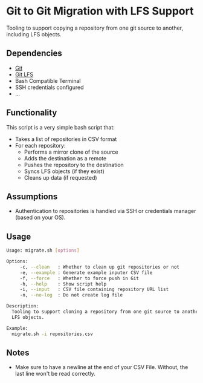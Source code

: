 # Git to Git Migration with LFS Support
Tooling to support copying a repository from one git source to another, including LFS objects.

## Dependencies
- [Git](https://git-scm.com/downloads)
- [Git LFS](https://git-lfs.com)
- Bash Compatible Terminal
- SSH credentials configured
- ...

## Functionality
This script is a very simple bash script that:

- Takes a list of repositories in CSV format
- For each repository:
   - Performs a mirror clone of the source
   - Adds the destination as a remote
   - Pushes the repository to the destination
   - Syncs LFS objects (if they exist)
   - Cleans up data (if requested)

## Assumptions
- Authentication to repositories is handled via SSH or credentials manager (based on your OS).

## Usage
```sh
Usage: migrate.sh [options]

Options:
     -c, --clean   : Whether to clean up git repositories or not
     -e, --example : Generate example inputer CSV file
     -f, --force   : Whether to force push in Git
     -h, --help    : Show script help
     -i, --input   : CSV file containing repository URL list
     -n, --no-log  : Do not create log file

Description:
  Tooling to support cloning a repository from one git source to another with 
  LFS objects.

Example:
  migrate.sh -i repositories.csv
```

## Notes
- Make sure to have a newline at the end of your CSV File. Without, the last line won't be read correctly.